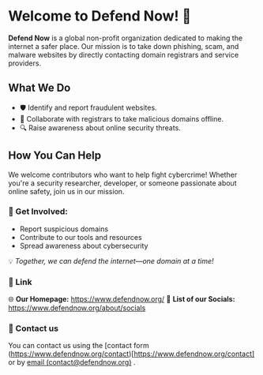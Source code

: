 # Welcome to Defend Now! 🚨

**Defend Now** is a global non-profit organization dedicated to making the internet a safer place. Our mission is to take down phishing, scam, and malware websites by directly contacting domain registrars and service providers. 

## What We Do
- 🛡️ Identify and report fraudulent websites.
- 📢 Collaborate with registrars to take malicious domains offline.
- 🔍 Raise awareness about online security threats.

## How You Can Help
We welcome contributors who want to help fight cybercrime! Whether you're a security researcher, developer, or someone passionate about online safety, join us in our mission.

### 📌 Get Involved:
- Report suspicious domains
- Contribute to our tools and resources
- Spread awareness about cybersecurity

💡 *Together, we can defend the internet—one domain at a time!*

### 🔗 Link
🌐 **Our Homepage:** https://www.defendnow.org/
💬 **List of our Socials:** https://www.defendnow.org/about/socials

### 📧 Contact us
You can contact us using the [contact form (https://www.defendnow.org/contact)[https://www.defendnow.org/contact] or by [email (contact@defendnow.org)](contact@defendnow.org) .
